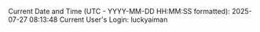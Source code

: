 Current Date and Time (UTC - YYYY-MM-DD HH:MM:SS formatted): 2025-07-27 08:13:48
Current User's Login: luckyaiman

